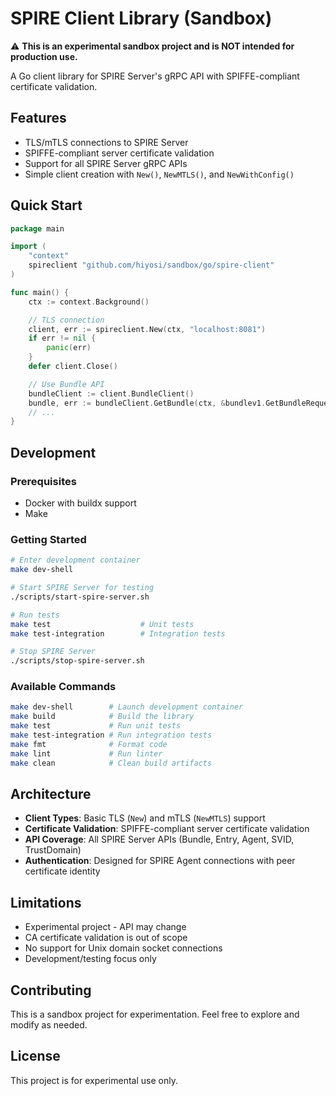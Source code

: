 # SPIRE Client Library (Sandbox)

⚠️ **This is an experimental sandbox project and is NOT intended for production use.**

A Go client library for SPIRE Server's gRPC API with SPIFFE-compliant certificate validation.

## Features

- TLS/mTLS connections to SPIRE Server
- SPIFFE-compliant server certificate validation
- Support for all SPIRE Server gRPC APIs
- Simple client creation with `New()`, `NewMTLS()`, and `NewWithConfig()`

## Quick Start

```go
package main

import (
    "context"
    spireclient "github.com/hiyosi/sandbox/go/spire-client"
)

func main() {
    ctx := context.Background()

    // TLS connection
    client, err := spireclient.New(ctx, "localhost:8081")
    if err != nil {
        panic(err)
    }
    defer client.Close()

    // Use Bundle API
    bundleClient := client.BundleClient()
    bundle, err := bundleClient.GetBundle(ctx, &bundlev1.GetBundleRequest{})
    // ...
}
```

## Development

### Prerequisites

- Docker with buildx support
- Make

### Getting Started

```bash
# Enter development container
make dev-shell

# Start SPIRE Server for testing
./scripts/start-spire-server.sh

# Run tests
make test                    # Unit tests
make test-integration        # Integration tests

# Stop SPIRE Server
./scripts/stop-spire-server.sh
```

### Available Commands

```bash
make dev-shell        # Launch development container
make build            # Build the library
make test             # Run unit tests
make test-integration # Run integration tests
make fmt              # Format code
make lint             # Run linter
make clean            # Clean build artifacts
```

## Architecture

- **Client Types**: Basic TLS (`New`) and mTLS (`NewMTLS`) support
- **Certificate Validation**: SPIFFE-compliant server certificate validation
- **API Coverage**: All SPIRE Server APIs (Bundle, Entry, Agent, SVID, TrustDomain)
- **Authentication**: Designed for SPIRE Agent connections with peer certificate identity

## Limitations

- Experimental project - API may change
- CA certificate validation is out of scope
- No support for Unix domain socket connections
- Development/testing focus only

## Contributing

This is a sandbox project for experimentation. Feel free to explore and modify as needed.

## License

This project is for experimental use only.
